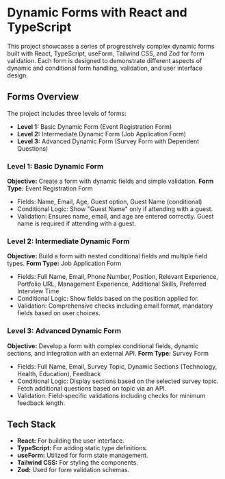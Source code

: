 # Dynamic Forms with React and TypeScript

This project showcases a series of progressively complex dynamic forms built with React, TypeScript, useForm, Tailwind CSS, and Zod for form validation. Each form is designed to demonstrate different aspects of dynamic and conditional form handling, validation, and user interface design.

## Forms Overview

The project includes three levels of forms:

- **Level 1:** Basic Dynamic Form (Event Registration Form)
- **Level 2:** Intermediate Dynamic Form (Job Application Form)
- **Level 3:** Advanced Dynamic Form (Survey Form with Dependent Questions)

### Level 1: Basic Dynamic Form

**Objective:** Create a form with dynamic fields and simple validation.
**Form Type:** Event Registration Form

- Fields: Name, Email, Age, Guest option, Guest Name (conditional)
- Conditional Logic: Show "Guest Name" only if attending with a guest.
- Validation: Ensures name, email, and age are entered correctly. Guest name is required if attending with a guest.

### Level 2: Intermediate Dynamic Form

**Objective:** Build a form with nested conditional fields and multiple field types.
**Form Type:** Job Application Form

- Fields: Full Name, Email, Phone Number, Position, Relevant Experience, Portfolio URL, Management Experience, Additional Skills, Preferred Interview Time
- Conditional Logic: Show fields based on the position applied for.
- Validation: Comprehensive checks including email format, mandatory fields based on user choices.

### Level 3: Advanced Dynamic Form

**Objective:** Develop a form with complex conditional fields, dynamic sections, and integration with an external API.
**Form Type:** Survey Form

- Fields: Full Name, Email, Survey Topic, Dynamic Sections (Technology, Health, Education), Feedback
- Conditional Logic: Display sections based on the selected survey topic. Fetch additional questions based on topic via an API.
- Validation: Field-specific validations including checks for minimum feedback length.

## Tech Stack

- **React:** For building the user interface.
- **TypeScript:** For adding static type definitions.
- **useForm:** Utilized for form state management.
- **Tailwind CSS:** For styling the components.
- **Zod:** Used for form validation schemas.
